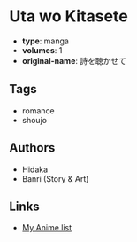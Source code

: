 # Uta wo Kitasete

-   **type**: manga
-   **volumes**: 1
-   **original-name**: 詩を聴かせて

## Tags

-   romance
-   shoujo

## Authors

-   Hidaka
-   Banri (Story & Art)

## Links

-   [My Anime list](https://myanimelist.net/manga/20626/Uta_wo_Kitasete)
